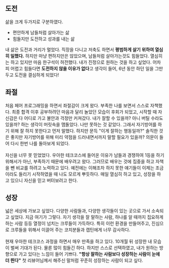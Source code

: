 ## 도전

삶을 크게 두가지로 구분하였다.

- 편안하게 남들처럼 살아가는 삶
- 힘들지만 도전하고 성과를 내는 삶

내 삶은 도전과 거리가 멀었다. 직장을 다니고 저축도 하면서 **평범하게 살기 위하여 열심히 일했다.**
하지만 마냥 편하지만은 않았으며, 남들처럼 살아가는것도 힘들었다. 열심히는 하고 있지만 마음 한구석이 허전했다.
내가 진정으로 원하는 것을 하고 싶었다. 어차피 어렵고 힘들다면 **도전하지 않을 이유가 없다**고 생각이 들어, 6년 동안 하던 일을 그만두고 도전을 결심하게 되었다!

## 좌절

처음 페어 프로그래밍을 하면서 좌절감이 크게 왔다. 부족한 나를 보면서 스스로 자책했다. 최종 합격 이후 공부하려던 마음과 달리 놀았던 모습이 후회가 되었고, 시작할 때 자신감은 다 어디로 가고 불안과 걱정만 커져갔다. 내가 잘할 수 있을까? 아니 버틸 수라도 있을까? 하는 생각이 머릿속을 맴돌았다. 나만 못하는 것 같았다. 그래서 자기방어를 하기 위해 잘 하지 못한다고 먼저 말했다. 하지만 문득 "이게 잘하는 행동일까?" 솔직한 것은 좋지만 자기방어를 위해 미리 약점을 드러내면서까지 말할 필요가 있을까? 의문이 들어 다시 한번 나를 돌아보게 되었다.
<br>
<br>
자신을 너무 못 믿었었다. 우아한 테크코스에 들어온 이유가 남들과 경쟁하여 1등을 하기 위해서가 아닌, 부족하기 때문에 배우려고 왔다. 그러므로 배우는 것에 집중을 하고 자책을 뺀 비교를 하려고 노력하고 있다. 예전에는 이해조차 하지 못한 얘기들이 이제는 조금이라도 들리기 시작하였을 때 나도 모르게 뿌듯하다.
매일 열심히 하고 있고, 성장을 하고 있으니 자신을 믿고 버텨보려고 한다.

## 성장

넓은 세상에 가보고 싶었다. 다양한 사람들과, 다양한 생각들이 있는 곳으로 가서 소속되고 싶었다. 지금 여기가 그렇다. 자기 생각을 잘 말하는 사람, 하나를 알 때까지 집요하게 하는 사람 등등 열정이 넘치는 크루들이 가득하다. 특히 이런 환경을 만들어주고, 진심으로 크루들을 위해서 이끌어 주는 코치분들과 캡틴에게 너무 감사하다.
<br>
<br>
현재 우아한 테크코스 과정을 하면서 매우 만족을 하고 있다. 10개월 뒤 성장한 내 모습이 벌써 기대가 된다.
물론 많이 힘들긴 하다. 하지만 스스로 선택하였고, 내가 원하는 방향으로 가고 있다는 느낌이 들어 기쁘다.
**"항상 잘하는 사람보다 성장하는 사람이 눈에 더 띈다"** 첫 리뷰어님께서 해주신 말처럼 꾸준히 성장하는 사람이 되고 싶다.
